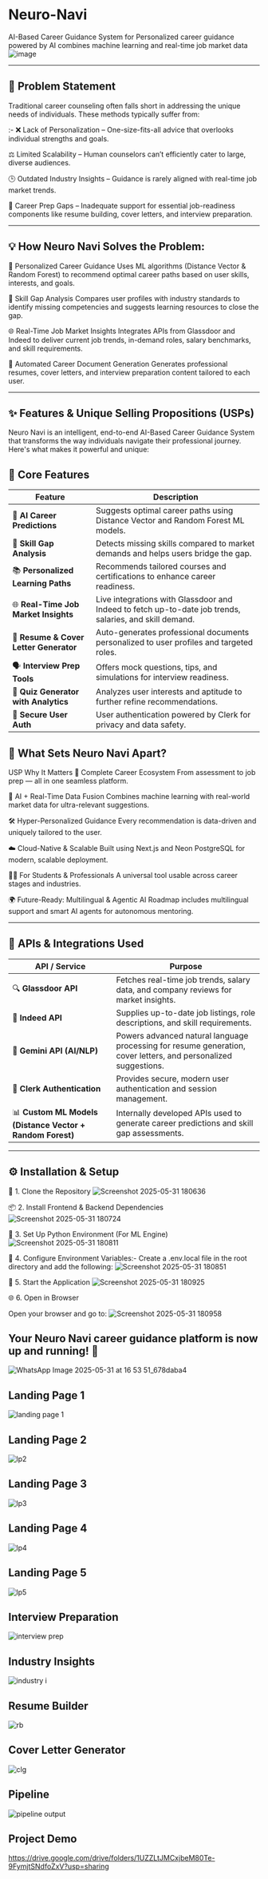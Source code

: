 # Neuro-Navi
AI-Based Career Guidance System for Personalized career guidance powered by AI combines machine learning and real-time job market data
![image](https://github.com/user-attachments/assets/f2fa696a-698e-4794-b264-84383948971f)

---
🧩 Problem Statement
-
Traditional career counseling often falls short in addressing the unique needs of individuals. These methods typically suffer from:

:- ❌ Lack of Personalization – One-size-fits-all advice that overlooks individual strengths and goals.


 ⚖️ Limited Scalability – Human counselors can’t efficiently cater to large, diverse audiences.


 

 🕒 Outdated Industry Insights – Guidance is rarely aligned with real-time job market trends.

 

 📄 Career Prep Gaps – Inadequate support for essential job-readiness components like resume building, cover letters, and interview preparation.

 ---

💡 How Neuro Navi Solves the Problem:
-
🎯 Personalized Career Guidance
Uses ML algorithms (Distance Vector & Random Forest) to recommend optimal career paths based on user skills, interests, and goals.

🧠 Skill Gap Analysis
Compares user profiles with industry standards to identify missing competencies and suggests learning resources to close the gap.

🌐 Real-Time Job Market Insights
Integrates APIs from Glassdoor and Indeed to deliver current job trends, in-demand roles, salary benchmarks, and skill requirements.

📝 Automated Career Document Generation
Generates professional resumes, cover letters, and interview preparation content tailored to each user.

---

✨ Features & Unique Selling Propositions (USPs)
-

Neuro Navi is an intelligent, end-to-end AI-Based Career Guidance System that transforms the way individuals navigate their professional journey. Here's what makes it powerful and unique:

🚀 Core Features
-
| Feature                                | Description                                                                                             |
| -------------------------------------- | ------------------------------------------------------------------------------------------------------- |
| 🎯 **AI Career Predictions**           | Suggests optimal career paths using Distance Vector and Random Forest ML models.                        |
| 🧠 **Skill Gap Analysis**              | Detects missing skills compared to market demands and helps users bridge the gap.                       |
| 📚 **Personalized Learning Paths**     | Recommends tailored courses and certifications to enhance career readiness.                             |
| 🌐 **Real-Time Job Market Insights**   | Live integrations with Glassdoor and Indeed to fetch up-to-date job trends, salaries, and skill demand. |
| 📝 **Resume & Cover Letter Generator** | Auto-generates professional documents personalized to user profiles and targeted roles.                 |
| 🗣️ **Interview Prep Tools**           | Offers mock questions, tips, and simulations for interview readiness.                                   |
| 🧪 **Quiz Generator with Analytics**   | Analyzes user interests and aptitude to further refine recommendations.                                 |
| 🔐 **Secure User Auth**                | User authentication powered by Clerk for privacy and data safety.                                       |


🌟 What Sets Neuro Navi Apart?
-
USP	Why It Matters
🧩 Complete Career Ecosystem	From assessment to job prep — all in one seamless platform.


🧠 AI + Real-Time Data Fusion	Combines machine learning with real-world market data for ultra-relevant suggestions.


🛠️ Hyper-Personalized Guidance	Every recommendation is data-driven and uniquely tailored to the user.

☁️ Cloud-Native & Scalable	Built using Next.js and Neon PostgreSQL for modern, scalable deployment.

🧑‍💼 For Students & Professionals	A universal tool usable across career stages and industries.

🌍 Future-Ready: Multilingual & Agentic AI	Roadmap includes multilingual support and smart AI agents for autonomous mentoring.

---
🔌 APIs & Integrations Used
-
| API / Service                                             | Purpose                                                                                                         |
| --------------------------------------------------------- | --------------------------------------------------------------------------------------------------------------- |
| 🔍 **Glassdoor API**                                      | Fetches real-time job trends, salary data, and company reviews for market insights.                             |
| 💼 **Indeed API**                                         | Supplies up-to-date job listings, role descriptions, and skill requirements.                                    |
| 🧠 **Gemini API (AI/NLP)**                                | Powers advanced natural language processing for resume generation, cover letters, and personalized suggestions. |
| 🔐 **Clerk Authentication**                               | Provides secure, modern user authentication and session management.                                             |
| 📊 **Custom ML Models (Distance Vector + Random Forest)** | Internally developed APIs used to generate career predictions and skill gap assessments.                        |

---
⚙️ Installation & Setup
-
🔗 1. Clone the Repository
 ![Screenshot 2025-05-31 180636](https://github.com/user-attachments/assets/936d21a0-4e71-4595-a7fa-647293dd7405)

📦 2. Install Frontend & Backend Dependencies
![Screenshot 2025-05-31 180724](https://github.com/user-attachments/assets/9d1fe3d0-a5e1-47a5-999e-233df1f5ab1f)

🧠 3. Set Up Python Environment (For ML Engine)
![Screenshot 2025-05-31 180811](https://github.com/user-attachments/assets/408bc92b-ab18-4525-a68b-c8d05a95a867)

🔐 4. Configure Environment Variables:-
Create a .env.local file in the root directory and add the following:
![Screenshot 2025-05-31 180851](https://github.com/user-attachments/assets/9ac40536-3a0b-4c33-8e31-b124c4a00be0)

🚀 5. Start the Application
![Screenshot 2025-05-31 180925](https://github.com/user-attachments/assets/b47c6ca6-33cd-49bd-b53c-330cced91c4b)

🌐 6. Open in Browser

Open your browser and go to:
![Screenshot 2025-05-31 180958](https://github.com/user-attachments/assets/9957188e-e24e-4eb3-8dd6-a8fa9e37edcd)






Your Neuro Navi career guidance platform is now up and running! 🎉
-

![WhatsApp Image 2025-05-31 at 16 53 51_678daba4](https://github.com/user-attachments/assets/d487524b-ed7f-40c5-94f6-590b17935a36)

Landing Page 1 
 -
![landing page 1](https://github.com/user-attachments/assets/28c1ca22-656c-4492-9c8f-fe7e6fad3320)

Landing Page 2
-
![lp2](https://github.com/user-attachments/assets/ec9930e2-5ea8-4f20-b35f-15648b96ecb0)

Landing Page 3
-
![lp3](https://github.com/user-attachments/assets/f2b64705-8565-4319-93e3-78ba5a1fcf44)

Landing Page 4
-
![lp4](https://github.com/user-attachments/assets/3d688743-2fc1-453f-8db4-6f4345b1e58f)

Landing Page 5 
-
![lp5](https://github.com/user-attachments/assets/7c35a952-cab5-488c-b9b9-d5f8c29fda54)

Interview Preparation 
-
![interview prep](https://github.com/user-attachments/assets/800907ee-7ecf-43c7-883c-7ae0d9f53216)

Industry Insights
-
![industry i](https://github.com/user-attachments/assets/93c5a4ff-9ad8-4f75-bf98-e6bcde5ebece)

Resume Builder
-
![rb](https://github.com/user-attachments/assets/f5a34518-23f1-4863-b8be-97c504be9173)

Cover Letter Generator 
-
![clg](https://github.com/user-attachments/assets/0357a603-d8cb-4604-8344-30c092e65085)

Pipeline
-
![pipeline output](https://github.com/user-attachments/assets/18fa7513-f831-415f-9985-93c3234b6684)

Project Demo 
-
https://drive.google.com/drive/folders/1UZZLtJMCxjbeM80Te-9FymjtSNdfoZxV?usp=sharing







